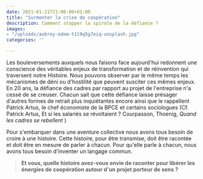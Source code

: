 ```yaml
---
date: 2021-01-21T21:00:00+01:00
title: "Surmonter la crise de coopération"
description: Comment stopper la spirale de la défiance ?
images:
- "/uploads/aubrey-odom-t1l9q5g7eiq-unsplash.jpg"
categories: ''

---
```

Les bouleversements auxquels nous faisons face aujourd'hui redonnent une conscience des véritables enjeux de transformation et de réinvention qui traversent notre Histoire. Nous pouvons observer par le même temps les mécanismes de déni ou  d'hostilité que peuvent susciter ces mêmes enjeux. En 20 ans, la défiance des cadres par rapport au projet de l'entreprise n'a cessé de se creuser. Chacun sait que cette défiance laisse présager d'autres formes de retrait plus inquiétantes encore ainsi que le rappellent Patrick Artus, le chef économiste de la BPCE et certains sociologues (Cf. Patrick Artus, Et si les salariés se révoltaient ? Courpasson, Thoenig, _Quand les cadres se rebellent_ )

Pour s'embarquer dans une aventure collective nous avons tous besoin de croire à une histoire. Cette histoire, pour être transmise, doit être racontée et doit être en mesure de parler à chacun. Pour qu'elle parle à chacun, nous avons tous besoin d'inventer un langage commun.

> **Et vous, quelle histoire avez-vous envie de raconter pour libérer les énergies de coopération autour d'un projet porteur de sens ?**